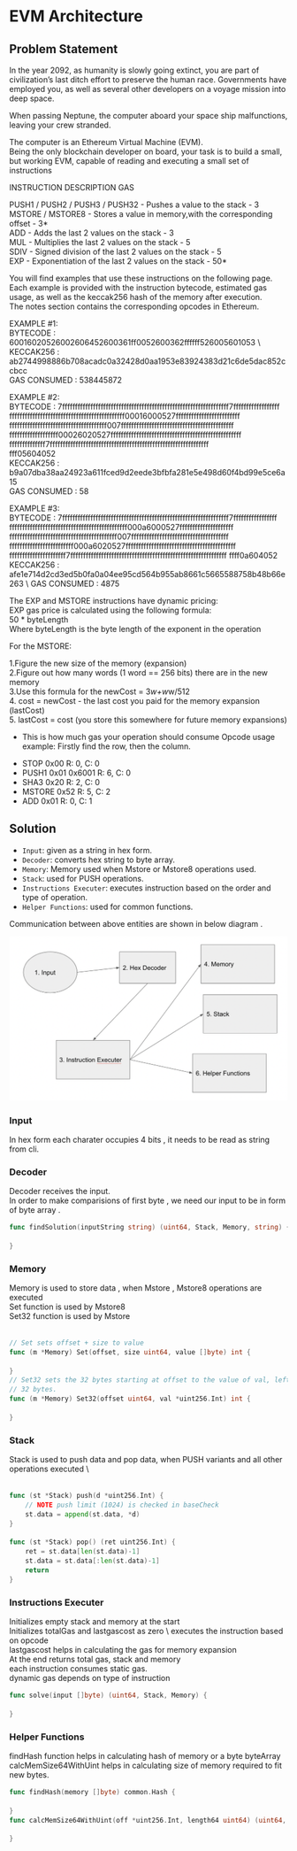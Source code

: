 # EVM Architecture

## Problem Statement

In the year 2092, as humanity is slowly going extinct, you are part of civilization’s last
ditch effort to preserve the human race. Governments have employed you, as well as
several other developers on a voyage mission into deep space.

When passing Neptune, the computer aboard your space ship malfunctions, leaving
your crew stranded.

The computer is an Ethereum Virtual Machine (EVM).\
Being the only blockchain developer on board, your task is to build a small, but
working EVM, capable of reading and executing a small set of instructions

INSTRUCTION                       DESCRIPTION                     GAS

PUSH1 / PUSH2 / PUSH3 / PUSH32  -  Pushes a value to the stack    -  3\
MSTORE / MSTORE8                -  Stores a value in memory,with the corresponding offset  -  3*\
ADD                             -  Adds the last 2 values on the stack  -  3\
MUL                             -  Multiplies the last 2 values on the stack  - 5\
SDIV                            -  Signed division of the last 2 values on the stack  -  5\
EXP                             -  Exponentiation of the last 2 values on the stack  -  50*


You will find examples that use these instructions on the following page. Each
example is provided with the instruction bytecode, estimated gas usage, as well as
the keccak256 hash of the memory after execution.\
The notes section contains the corresponding opcodes in Ethereum.

EXAMPLE #1:\
BYTECODE : 60016020526002606452600361ff0052600362ffffff526005601053 \ 
KECCAK256 : ab2744998886b708acadc0a32428d0aa1953e83924383d21c6de5dac852ccbcc \
GAS CONSUMED : 538445872 

EXAMPLE #2:\
BYTECODE : 7fffffffffffffffffffffffffffffffffffffffffffffffffffffffffffffffff7ffffffffffffffffff\
fffffffffffffffffffffffffffffffffffffffffffff00016000527fffffffffffffffffffffffff\
ffffffffffffffffffffffffffffffffffffff007ffffffffffffffffffffffffffffffffffffffffffff\
fffffffffffffffffff00026020527fffffffffffffffffffffffffffffffffffffffffffffffffff\
ffffffffffffff7ffffffffffffffffffffffffffffffffffffffffffffffffffffffffffffff\
fff05604052\
KECCAK256 : b9a07dba38aa24923a611fced9d2eede3bfbfa281e5e498d60f4bd99e5ce6a15 \
GAS CONSUMED : 58 

EXAMPLE #3:\
BYTECODE : 7fffffffffffffffffffffffffffffffffffffffffffffffffffffffffffffffff7fffffffffffffffff
ffffffffffffffffffffffffffffffffffffffffffffff000a6000527fffffffffffffffffffff
ffffffffffffffffffffffffffffffffffffffffff007ffffffffffffffffffffffffffffffffffffff
fffffffffffffffffffffffff000a6020527fffffffffffffffffffffffffffffffffffffffffff
ffffffffffffffffffffff7fffffffffffffffffffffffffffffffffffffffffffffffffffffffffffff
ffff0a604052\
KECCAK256 : afe1e714d2cd3ed5b0fa0a04ee95cd564b955ab8661c5665588758b48b66e263 \ 
GAS CONSUMED : 4875 

The EXP and MSTORE instructions have dynamic pricing:\
EXP gas price is calculated using the following formula:\
50 * byteLength\
Where byteLength is the byte length of the exponent in the operation

For the MSTORE:

1.Figure the new size of the memory (expansion)\
2.Figure out how many words (1 word == 256 bits) there are in the new memory\
3.Use this formula for the newCost = 3*w+w*w/512\
4. cost = newCost - the last cost you paid for the memory expansion (lastCost)\
5. lastCost = cost (you store this somewhere for future memory expansions)
* This is how much gas your operation should consume
Opcode usage example:
Firstly find the row, then the column.
- STOP       0x00   R: 0, C: 0
- PUSH1 0x01 0x6001 R: 6, C: 0
- SHA3       0x20   R: 2, C: 0
- MSTORE     0x52   R: 5, C: 2
- ADD        0x01   R: 0, C: 1

## Solution

* `Input`: given as a string in hex form. 
* `Decoder`: converts hex string to byte array. 
* `Memory`: Memory used when Mstore or Mstore8 operations used.
* `Stack`: used for PUSH operations.
* `Instructions Executer`: executes instruction based on the order and type of operation.
* `Helper Functions`: used for common functions.


Communication between above entities are shown in below diagram .

![EVM Architecture Diagram](img/evm.png)

### Input
In hex form each charater occupies 4 bits , it needs to be read as string from cli. 

### Decoder
Decoder receives the input.\
In order to make comparisions of first byte , we need our input to be in form of byte array . 
```go
func findSolution(inputString string) (uint64, Stack, Memory, string) {

}
```

### Memory
Memory is used to store data , when Mstore , Mstore8 operations are executed \
Set function is used by Mstore8 \
Set32 function is used by Mstore 
```go

// Set sets offset + size to value
func (m *Memory) Set(offset, size uint64, value []byte) int {

}
// Set32 sets the 32 bytes starting at offset to the value of val, left-padded with zeroes to
// 32 bytes.
func (m *Memory) Set32(offset uint64, val *uint256.Int) int {

}
```

### Stack
Stack is used to push data and pop data, when PUSH variants and all other operations executed \

```go

func (st *Stack) push(d *uint256.Int) {
	// NOTE push limit (1024) is checked in baseCheck
	st.data = append(st.data, *d)
}

func (st *Stack) pop() (ret uint256.Int) {
	ret = st.data[len(st.data)-1]
	st.data = st.data[:len(st.data)-1]
	return
}

```

### Instructions Executer

Initializes empty stack and memory at the start \
Initializes totalGas and lastgascost as zero \ 
executes the instruction based on opcode \
lastgascost helps in calculating the gas for memory expansion\
At the end returns total gas, stack and memory\
each instruction consumes static gas.\
dynamic gas depends on type of instruction
```go
func solve(input []byte) (uint64, Stack, Memory) {

}
```

### Helper Functions

findHash function helps in calculating hash of memory or a byte byteArray\
calcMemSize64WithUint helps in calculating size of memory required to fit new bytes.
```go
func findHash(memory []byte) common.Hash {

}
func calcMemSize64WithUint(off *uint256.Int, length64 uint64) (uint64, bool) {

}
```
